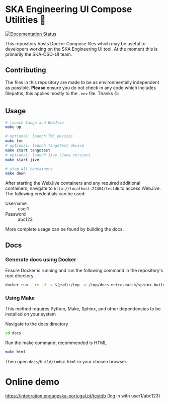 # SKA Engineering UI Compose Utilities :whale:

[![Documentation Status](https://readthedocs.org/projects/ska-engineering-ui-compose-utils/badge/?version=latest)](https://developer.skatelescope.org/projects/ska-engineering-ui-compose-utils/en/latest/?badge=latest)

This repository hosts Docker Compose files which may be useful to developers working on the SKA Engineering UI tool. 
At the moment this is primarily the SKA-OSO-UI team. 

## Contributing
The files in this repository are made to be as environmentally independent as possible. **Please** ensure you do not check in any code which includes filepaths, this applies mostly to the `.env` file. Thanks :thumbsup:

## Usage
``` bash
# launch Tango and WebJive
make up

# optional: launch TMC devices
make tmc
# optional: launch TangoTest device
make start tangotest
# optional: launch Jive (Java version)
make start jive

# stop all containers
make down
```

After starting the WebJive containers and any required additional containers, navigate to 
`http://localhost:22484/testdb` to access WebJive. The following credentials can be used:

<dl>
  <dt>Username</dt>
  <dd>user1</dd>

  <dt>Password</dt>
  <dd>abc123</dd>
</dl>

More complete usage can be found by building the docs.

## Docs
### Generate docs using Docker
Ensure Docker is running and run the following command in the repository's root
directory
``` bash
docker run --rm -d -v $(pwd):/tmp -w /tmp/docs netresearch/sphinx-buildbox sh -c "make html"
```

### Using Make
This method requires Python, Make, Sphinx, and other dependencies to be installed on your system

Navigate to the docs directory
``` bash
cd docs
```
Run the make command, recommended is HTML
``` bash
make html
```

Then open `docs/build/index.html` in your chosen browser.


# Online demo

https://integration.engageska-portugal.pt/testdb (log in with user1/abc123)



